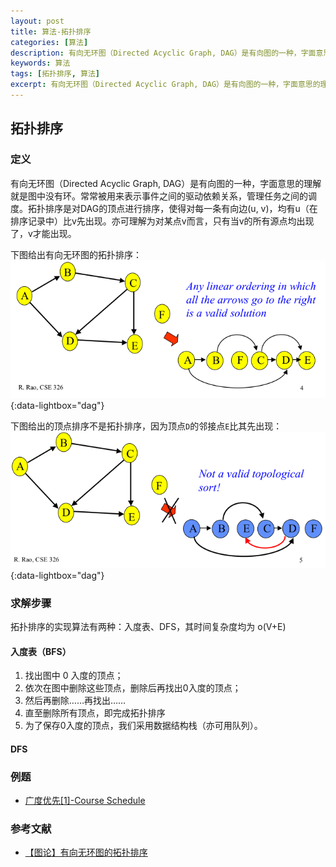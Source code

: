 ```yaml
---
layout: post
title: 算法-拓扑排序
categories: [算法]
description: 有向无环图（Directed Acyclic Graph, DAG）是有向图的一种，字面意思的理解就是图中没有环。常常被用来表示事件之间的驱动依赖关系，管理任务之间的调度。拓扑排序是对DAG的顶点进行排序，使得对每一条有向边(u, v)，均有u（在排序记录中）比v先出现。亦可理解为对某点v而言，只有当v的所有源点均出现了，v才能出现。
keywords: 算法
tags: [拓扑排序, 算法]
excerpt: 有向无环图（Directed Acyclic Graph, DAG）是有向图的一种，字面意思的理解就是图中没有环。常常被用来表示事件之间的驱动依赖关系，管理任务之间的调度。拓扑排序是对DAG的顶点进行排序，使得对每一条有向边(u, v)，均有u（在排序记录中）比v先出现。亦可理解为对某点v而言，只有当v的所有源点均出现了，v才能出现。 
---
```


## 拓扑排序
### 定义
有向无环图（Directed Acyclic Graph, DAG）是有向图的一种，字面意思的理解就是图中没有环。常常被用来表示事件之间的驱动依赖关系，管理任务之间的调度。拓扑排序是对DAG的顶点进行排序，使得对每一条有向边(u, v)，均有u（在排序记录中）比v先出现。亦可理解为对某点v而言，只有当v的所有源点均出现了，v才能出现。

下图给出有向无环图的拓扑排序：
   [![dag-true][img1]][img1]{:data-lightbox="dag"}

下图给出的顶点排序不是拓扑排序，因为顶点```D```的邻接点```E```比其先出现：
   [![dag-false][img2]][img2]{:data-lightbox="dag"}

### 求解步骤
拓扑排序的实现算法有两种：入度表、DFS，其时间复杂度均为 o(V+E)

#### 入度表（BFS）

1. 找出图中 0 入度的顶点；
1. 依次在图中删除这些顶点，删除后再找出0入度的顶点；
1. 然后再删除……再找出……
1. 直至删除所有顶点，即完成拓扑排序
1. 为了保存0入度的顶点，我们采用数据结构栈（亦可用队列）。

#### DFS


### 例题
* [广度优先[1]-Course Schedule][href1]

### 参考文献
* [【图论】有向无环图的拓扑排序][href2]

[img1]: /images/post/algorithm/dag-true.png
[img2]: /images/post/algorithm/dag-false.png

[href1]: /2018/03/25/bfs-course-schedule/
[href2]: https://www.cnblogs.com/en-heng/p/5085690.html